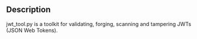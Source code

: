 ## Description

jwt_tool.py is a toolkit for validating, forging, scanning and tampering JWTs (JSON Web Tokens).